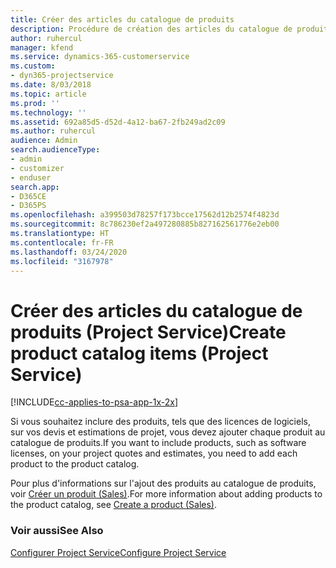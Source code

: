 ```yaml
---
title: Créer des articles du catalogue de produits
description: Procédure de création des articles du catalogue de produits dans Project Service
author: ruhercul
manager: kfend
ms.service: dynamics-365-customerservice
ms.custom:
- dyn365-projectservice
ms.date: 8/03/2018
ms.topic: article
ms.prod: ''
ms.technology: ''
ms.assetid: 692a85d5-d52d-4a12-ba67-2fb249ad2c09
ms.author: ruhercul
audience: Admin
search.audienceType:
- admin
- customizer
- enduser
search.app:
- D365CE
- D365PS
ms.openlocfilehash: a399503d78257f173bcce17562d12b2574f4823d
ms.sourcegitcommit: 8c786230ef2a497280885b827162561776e2eb00
ms.translationtype: HT
ms.contentlocale: fr-FR
ms.lasthandoff: 03/24/2020
ms.locfileid: "3167978"
---
```

# <a name="create-product-catalog-items-project-service"></a><span data-ttu-id="356d8-103">Créer des articles du catalogue de produits (Project Service)</span><span class="sxs-lookup"><span data-stu-id="356d8-103">Create product catalog items (Project Service)</span></span>

[!INCLUDE[cc-applies-to-psa-app-1x-2x](../includes/cc-applies-to-psa-app-1x-2x.md)]

<span data-ttu-id="356d8-104">Si vous souhaitez inclure des produits, tels que des licences de logiciels, sur vos devis et estimations de projet, vous devez ajouter chaque produit au catalogue de produits.</span><span class="sxs-lookup"><span data-stu-id="356d8-104">If you want to include products, such as software licenses, on your project quotes and estimates, you need to add each product to the product catalog.</span></span>  
  
 <span data-ttu-id="356d8-105">Pour plus d'informations sur l'ajout des produits au catalogue de produits, voir [Créer un produit (Sales)](../sales-enterprise/create-product-sales.md).</span><span class="sxs-lookup"><span data-stu-id="356d8-105">For more information about adding products to the product catalog, see [Create a product (Sales)](../sales-enterprise/create-product-sales.md).</span></span>  
  
### <a name="see-also"></a><span data-ttu-id="356d8-106">Voir aussi</span><span class="sxs-lookup"><span data-stu-id="356d8-106">See Also</span></span>  
 [<span data-ttu-id="356d8-107">Configurer Project Service</span><span class="sxs-lookup"><span data-stu-id="356d8-107">Configure Project Service</span></span>](../project-service/configure.md)
